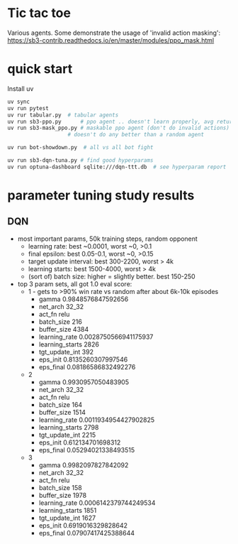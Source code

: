 # Tic tac toe

Various agents. Some demonstrate the usage of 'invalid action masking':
https://sb3-contrib.readthedocs.io/en/master/modules/ppo_mask.html

# quick start
Install uv

```sh
uv sync
uv run pytest
uv rur tabular.py  # tabular agents
uv run sb3-ppo.py      # ppo agent .. doesn't learn properly, avg return -1 (always loses)
uv run sb3-mask_ppo.py # maskable ppo agent (don't do invalid actions)
                   # doesn't do any better than a random agent

uv run bot-showdown.py  # all vs all bot fight

uv run sb3-dqn-tuna.py # find good hyperparams
uv run optuna-dashboard sqlite:///dqn-ttt.db  # see hyperparam report
```

# parameter tuning study results
## DQN
- most important params, 50k training steps, random opponent
    - learning rate: best ~0.0001, worst ~0, >0.1
    - final epsilon: best 0.05-0.1, worst ~0, >0.15
    - target update interval: best 300-2200, worst > 4k
    - learning starts: best 1500-4000, worst > 4k
    - (sort of) batch size: higher = slightly better. best 150-250
- top 3 param sets, all got 1.0 eval score:
    - 1 - gets to >90% win rate vs random after about 6k-10k episodes
        - gamma 0.9848576847592656
        - net_arch 32_32
        - act_fn relu
        - batch_size 216
        - buffer_size 4384
        - learning_rate 0.0028750566941175937
        - learning_starts 2826
        - tgt_update_int 392
        - eps_init 0.8135260307997546
        - eps_final 0.08186586832492276
    - 2
        - gamma 0.9930957050483905
        - net_arch 32_32
        - act_fn relu
        - batch_size 164
        - buffer_size 1514
        - learning_rate 0.0011934954427902825
        - learning_starts 2798
        - tgt_update_int 2215
        - eps_init 0.612134701698312
        - eps_final 0.05294021338493515
    - 3
        - gamma 0.9982097827842092
        - net_arch 32_32
        - act_fn relu
        - batch_size 158
        - buffer_size 1978
        - learning_rate 0.0006142379744249534
        - learning_starts 1851
        - tgt_update_int 1627
        - eps_init 0.6919016329828642
        - eps_final 0.07907417425388644
